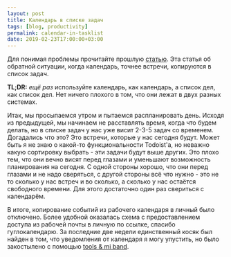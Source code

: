 ```yaml
---
layout: post
title: Календарь в списке задач
tags: [blog, productivity]
permalink: calendar-in-tasklist
date: 2019-02-23T17:00:00+03:00
---
```


Для понимая проблемы прочитайте прошлую [статью](https://vanadium23.me/calendar-as-tasklist/). Эта статья об обратной ситуации, когда календарь, точнее встречи, копируются в список задач.
<!--more-->
**TL;DR:** _ещё раз_ используйте календарь, как календарь, а список дел, как список дел. Нет ничего плохого в том, что они лежат в двух разных системах.

Итак, мы просыпаемся утром и пытаемся распланировать день. Исходя из предыдущей, мы начинаем не расставлять время, когда что будем делать, но в списке задач у нас уже висит 2-3-5 задач со временем.
Догадались что это? Это встречи, которые у нас сегодня будут. Может быть я не знаю о какой-то функциональности Todoist'a, но неважно какую сортировку выбрать - эти задачи будут выше других.
Это плохо тем, что они вечно висят перед глазами и уменьшают возможность планирования на сегодня. С одной стороны хорошо, что они перед глазами и не надо сверяться, с другой стороны всё что нужно - это не то сколько у нас встреч и во сколько, а сколько у нас остаётся свободного времени. Для этого достаточно один раз свериться с календарём.

В итоге, копирование событий из рабочего календаря в личный было отключено. Более удобной оказалась схема с предоставлением доступа из рабочей почты в личную по ссылке, спасибо гуглокалендарю.
За последние две недели единственный косяк был найден в том, что уведомления от календаря я могу упустить, но было закостылено с помощью [tools & mi band](https://play.google.com/store/apps/details?id=cz.zdenekhorak.mibandtools).
